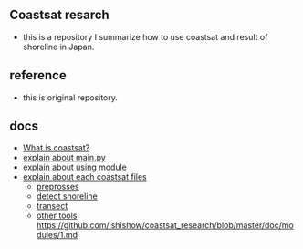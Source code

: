 ## Coastsat resarch

- this is a repository I summarize how to use coastsat and result of shoreline in Japan.

## reference

- this is original repository.

## docs

- [What is coastsat?](https://github.com/ishishow/coastsat_research/blob/master/doc/1.md)
- [explain about main.py](https://github.com/ishishow/coastsat_research/blob/master/doc/1.md)
- [explain about using module](https://github.com/ishishow/coastsat_research/blob/master/doc/1.md)
- [explain about each coastsat files](https://github.com/ishishow/coastsat_research/blob/master/doc/1.md)
  - [preprosses](https://github.com/ishishow/coastsat_research/blob/master/doc/modules/1.md)
  - [detect shoreline](https://github.com/ishishow/coastsat_research/blob/master/doc/modules/1.md)
  - [transect](https://github.com/ishishow/coastsat_research/blob/master/doc/modules/1.md)
  - [other tools](https://github.com/ishishow/coastsat_research/blob/master/doc/modules/1.md)
    https://github.com/ishishow/coastsat_research/blob/master/doc/modules/1.md
